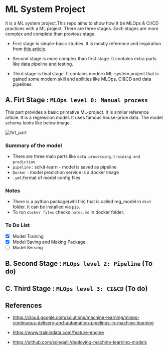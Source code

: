 # ML System Project

It is a ML system project.This repo aims to show how it be MLOps & CI/CD practices with a ML project. There are three stages. Each stages are more complex and complete than previous stage.

- First stage is simple-basic studies. It is mostly reference and inspiration from [this article](https://cloud.google.com/solutions/machine-learning/mlops-continuous-delivery-and-automation-pipelines-in-machine-learning).

- Second stage is more complex than first stage. It contains extra parts like data pipeline and testing.

- Third stage is final stage. It contains modern ML-system project that is gained some modern skill and abilities like MLOps, CI&CD and data pipelines.

## A. Firt Stage : `MLOps level 0: Manual process`

This part provides a basic primative ML-project. It is similar reference article. It is a regression model. It uses famous house-price data. The model schema looks like below image.

![firt_part](https://cloud.google.com/solutions/images/mlops-continuous-delivery-and-automation-pipelines-in-machine-learning-2-manual-ml.svg)


### Summary of the model

- There are three main parts like `data processing,training and prediction`.
- `pipeline` : scikit-learn - model is saved as pipeline
- `Docker` : model prediction service is a docker image  
- `.yml`:format of model config files


### Notes

- There is a python package(whl file) that is called reg_model in `dist` folder. It can be installed via `pip`.
- To run `docker files`  checks `notes.md` in docker folder.

### To Do List

- [x] Model Training
- [x] Model Saving and Making Package
- [ ] Model Serving

## B. Second Stage : `MLOps level 2: Pipeline` (To do)

## C. Third Stage : `MLOps level 3: CI&CD` (To do)

## References

- <https://cloud.google.com/solutions/machine-learning/mlops-continuous-delivery-and-automation-pipelines-in-machine-learning>

- <https://www.trainindata.com/feature-engine>

- <https://github.com/solegalli/deploying-machine-learning-models>

